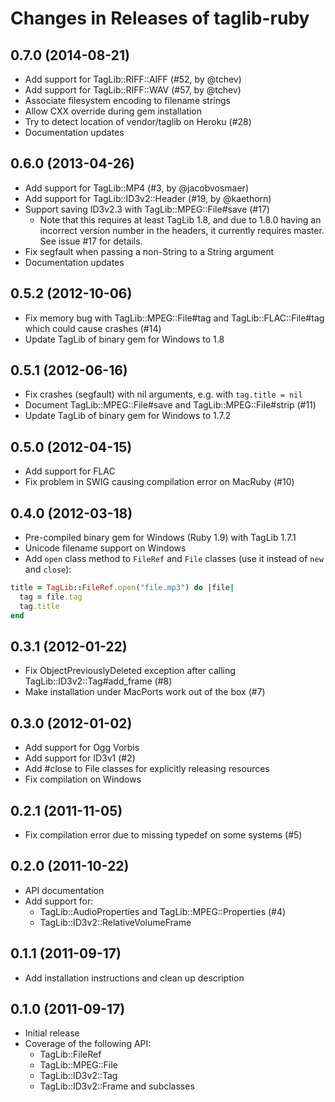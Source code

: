 Changes in Releases of taglib-ruby
==================================

## 0.7.0 (2014-08-21)

* Add support for TagLib::RIFF::AIFF (#52, by @tchev)
* Add support for TagLib::RIFF::WAV (#57, by @tchev)
* Associate filesystem encoding to filename strings
* Allow CXX override during gem installation
* Try to detect location of vendor/taglib on Heroku (#28)
* Documentation updates

## 0.6.0 (2013-04-26)

* Add support for TagLib::MP4 (#3, by @jacobvosmaer)
* Add support for TagLib::ID3v2::Header (#19, by @kaethorn)
* Support saving ID3v2.3 with TagLib::MPEG::File#save (#17)
  *  Note that this requires at least TagLib 1.8, and due to 1.8.0
     having an incorrect version number in the headers, it currently
     requires master. See issue #17 for details.
* Fix segfault when passing a non-String to a String argument
* Documentation updates

## 0.5.2 (2012-10-06)

* Fix memory bug with TagLib::MPEG::File#tag and TagLib::FLAC::File#tag
  which could cause crashes (#14)
* Update TagLib of binary gem for Windows to 1.8

## 0.5.1 (2012-06-16)

* Fix crashes (segfault) with nil arguments, e.g. with `tag.title = nil`
* Document TagLib::MPEG::File#save and TagLib::MPEG::File#strip (#11)
* Update TagLib of binary gem for Windows to 1.7.2

## 0.5.0 (2012-04-15)

* Add support for FLAC
* Fix problem in SWIG causing compilation error on MacRuby (#10)

## 0.4.0 (2012-03-18)

* Pre-compiled binary gem for Windows (Ruby 1.9) with TagLib 1.7.1
* Unicode filename support on Windows
* Add `open` class method to `FileRef` and `File` classes (use it
  instead of `new` and `close`):

```ruby
title = TagLib::FileRef.open("file.mp3") do |file|
  tag = file.tag
  tag.title
end
```

## 0.3.1 (2012-01-22)

* Fix ObjectPreviouslyDeleted exception after calling
  TagLib::ID3v2::Tag#add_frame (#8)
* Make installation under MacPorts work out of the box (#7)

## 0.3.0 (2012-01-02)

* Add support for Ogg Vorbis
* Add support for ID3v1 (#2)
* Add #close to File classes for explicitly releasing resources
* Fix compilation on Windows

## 0.2.1 (2011-11-05)

* Fix compilation error due to missing typedef on some systems (#5)

## 0.2.0 (2011-10-22)

* API documentation
* Add support for:
  * TagLib::AudioProperties and TagLib::MPEG::Properties (#4)
  * TagLib::ID3v2::RelativeVolumeFrame

## 0.1.1 (2011-09-17)

* Add installation instructions and clean up description

## 0.1.0 (2011-09-17)

* Initial release
* Coverage of the following API:
  * TagLib::FileRef
  * TagLib::MPEG::File
  * TagLib::ID3v2::Tag
  * TagLib::ID3v2::Frame and subclasses

